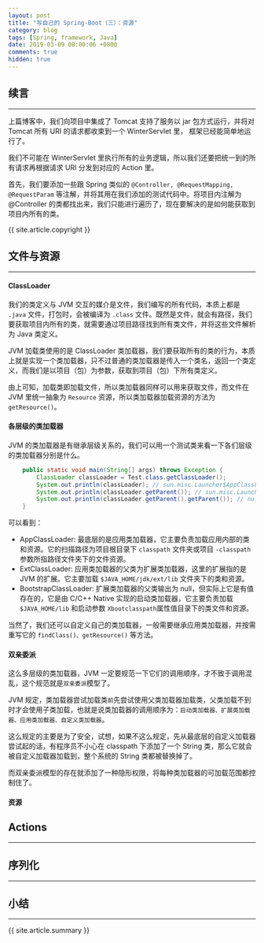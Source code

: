 ```yaml
---
layout: post
title: "写自己的 Spring-Boot（三）：资源"
category: blog
tags: [Spring, framework, Java]
date: 2019-03-09 08:00:06 +0800
comments: true
hidden: true
---
```


## 续言
---
上篇博客中，我们向项目中集成了 Tomcat 支持了服务以 jar 包方式运行，并将对 Tomcat 所有 URI 的请求都收束到一个 WinterServlet 里， 框架已经能简单地运行了。

我们不可能在 WinterServlet 里执行所有的业务逻辑，所以我们还要把统一到的所有请求再根据请求 URI 分发到对应的 Action 里。

首先，我们要添加一些跟 Spring 类似的 `@Controller, @RequestMapping, @RequestParam` 等注解，并将其用在我们添加的测试代码中。将项目内注解为 @Controller 的类都找出来，我们只能进行遍历了，现在要解决的是如何能获取到项目内所有的类。

{{ site.article.copyright }}

## 文件与资源
---
#### ClassLoader
我们的类定义与 JVM 交互的媒介是文件，我们编写的所有代码，本质上都是 `.java` 文件，打包时，会被编译为 `.class` 文件。既然是文件，就会有路径，我们要获取项目内所有的类，就需要通过项目路径找到所有类文件，并将这些文件解析为 Java 类定义。

JVM 加载类使用的是 ClassLoader 类加载器，我们要获取所有的类的行为，本质上就是实现一个类加载器，只不过普通的类加载器是传入一个类名，返回一个类定义，而我们是以项目（包）为参数，获取到项目（包）下所有类定义。

由上可知，加载类即加载文件，所以类加载器同样可以用来获取文件，而文件在 JVM 里统一抽象为 `Resource` 资源，所以类加载器加载资源的方法为 `getResource()`。
#### 各层级的类加载器
JVM 的类加载器是有继承层级关系的，我们可以用一个测试类来看一下各们层级的类加载器分别是什么。

```java
    public static void main(String[] args) throws Exception {
        ClassLoader classLoader = Test.class.getClassLoader();
        System.out.println(classLoader); // sun.misc.Launcher$AppClassLoader@
        System.out.println(classLoader.getParent()); // sun.misc.Launcher$ExtClassLoader
        System.out.println(classLoader.getParent().getParent()); // null
    }
```
可以看到：

- AppClassLoader: 最底层的是应用类加载器，它主要负责加载应用内部的类和资源。它的扫描路径为项目根目录下 `classpath` 文件夹或项目 `-classpath` 参数所指路径文件夹下的文件资源。
- ExtClassLoader: 应用类加载器的父类为扩展类加载器，这里的扩展指的是 JVM 的扩展。它主要加载 `$JAVA_HOME/jdk/ext/lib` 文件夹下的类和资源。
- BootstrapClassLoader: 扩展类加载器的父类输出为 null，但实际上它是有值存在的，它是由 C/C++ Native 实现的启动类加载器，它主要负责加载 `$JAVA_HOME/lib` 和启动参数 `Xbootclasspath`属性值目录下的类文件和资源。

当然了，我们还可以自定义自己的类加载器，一般需要继承应用类加载器，并按需重写它的 `findClass()、getResource()` 等方法。

#### 双亲委派
这么多层级的类加载器，JVM 一定要规范一下它们的调用顺序，才不致于调用混乱，这个规范就是`双亲委派`模型了。

JVM 规定，类加载器尝试加载类`前`先尝试使用父类加载器加载类，父类加载不到时才会使用子类加载，也就是说类加载器的调用顺序为：`启动类加载器、扩展类加载器、应用类加载器、自定义类加载器`。

这么规定的主要是为了安全，试想，如果不这么规定，先从最底层的自定义加载器尝试起的话，有程序员不小心在 classpath 下添加了一个 String 类，那么它就会被自定义加载器加载到，整个系统的 String 类都被替换掉了。

而双亲委派模型的存在就添加了一种隐形权限，将每种类加载器的可加载范围都控制住了。

#### 资源



## Actions
---

## 序列化
---

## 小结
---

{{ site.article.summary }}